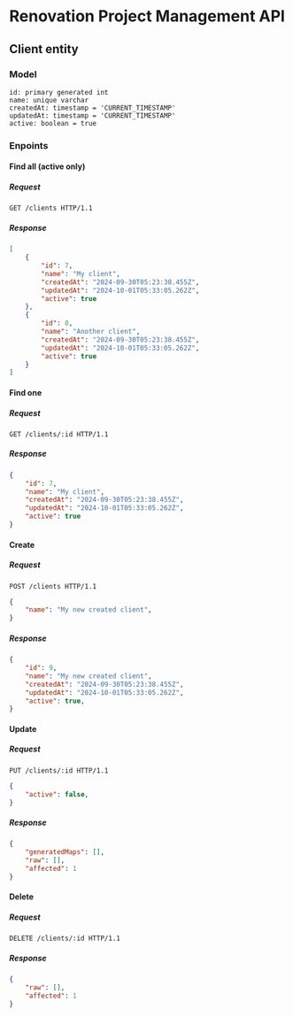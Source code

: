 # Renovation Project Management API

## Client entity

### Model
```postgresql
id: primary generated int
name: unique varchar
createdAt: timestamp = 'CURRENT_TIMESTAMP'
updatedAt: timestamp = 'CURRENT_TIMESTAMP'
active: boolean = true
```

### Enpoints

#### Find all (active only)
##### Request
```http
GET /clients HTTP/1.1
```
##### Response
```json
[
    {
        "id": 7,
        "name": "My client",
        "createdAt": "2024-09-30T05:23:38.455Z",
        "updatedAt": "2024-10-01T05:33:05.262Z",
        "active": true
    }, 
    {
        "id": 8,
        "name": "Another client",
        "createdAt": "2024-09-30T05:23:38.455Z",
        "updatedAt": "2024-10-01T05:33:05.262Z",
        "active": true
    }
]
```

#### Find one
##### Request
```http
GET /clients/:id HTTP/1.1
```
##### Response
```json
{
    "id": 7,
    "name": "My client",
    "createdAt": "2024-09-30T05:23:38.455Z",
    "updatedAt": "2024-10-01T05:33:05.262Z",
    "active": true
}
```

#### Create
##### Request
```http
POST /clients HTTP/1.1
```
```json
{
    "name": "My new created client",
}
```
##### Response
```json
{
    "id": 9,
    "name": "My new created client",
    "createdAt": "2024-09-30T05:23:38.455Z",
    "updatedAt": "2024-10-01T05:33:05.262Z",
    "active": true,
}
```

#### Update
##### Request
```http
PUT /clients/:id HTTP/1.1
```
```json
{
    "active": false,
}
```
##### Response
```json
{
    "generatedMaps": [],
    "raw": [],
    "affected": 1
}
```

#### Delete
##### Request
```http
DELETE /clients/:id HTTP/1.1
```
##### Response
```json
{
    "raw": [],
    "affected": 1
}
```